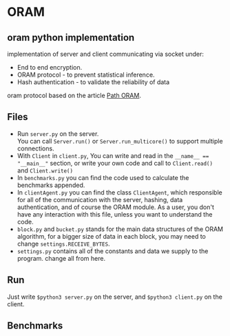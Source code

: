 # ORAM


## oram python implementation

implementation of server and client communicating via socket under: </br>

* End to end encryption.
* ORAM protocol - to prevent statistical inference.
* Hash authentication - to validate the reliability of data


oram protocol based on the article [Path ORAM](https://eprint.iacr.org/2013/280.pdf).

## Files
*  Run ` server.py ` on the server. <br>
You can call `Server.run()` or `Server.run_multicore()` to support multiple connections.
* With `Client` in `client.py`, 
You can write and read in the `__name__ == "__main__"` section,
or write your own code and call to `Client.read()` and `Client.write()`
* In `benchmarks.py` you can find the code used to calculate the benchmarks appended.
* In `clientAgent.py` you can find the class `ClientAgent`, which responsible for 
all of the communication with the server, hashing, data authentication, and of course the ORAM module.
As a user, you don't have any interaction with this file, unless you want to understand the code.
* `block.py` and `bucket.py` stands for the main data structures of the ORAM algorithm, for a bigger size of
data in each block, you may need to change `settings.RECEIVE_BYTES`.
* `settings.py` contains all of the constants and data we supply to the program. change all from here.


## Run
Just write `$python3 server.py` on the server, and `$python3 client.py` on the client.


## Benchmarks
